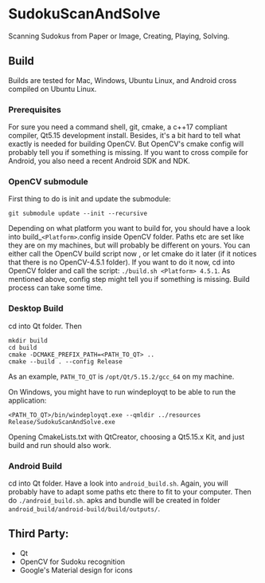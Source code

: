 # SudokuScanAndSolve
Scanning Sudokus from Paper or Image, Creating, Playing, Solving.


## Build

Builds are tested for Mac, Windows, Ubuntu Linux, and Android cross compiled on Ubuntu Linux.


### Prerequisites

For sure you need a command shell, git, cmake, a c++17 compliant compiler, Qt5.15 development install. Besides, it's a bit hard to tell what exactly is needed for building OpenCV. But OpenCV's cmake config will probably tell you if something is missing.
If you want to cross compile for Android, you also need a recent Android SDK and NDK.


### OpenCV submodule

First thing to do is init and update the submodule:

```git submodule update --init --recursive```

Depending on what platform you want to build for, you should have a look into build_`<Platform>`.config inside OpenCV folder. Paths etc are set like they are on my machines, but will probably be different on yours.
You can either call the OpenCV build script now , or let cmake do it later (if it notices that there is no OpenCV-4.5.1 folder).
If you want to do it now, cd into OpenCV folder and call the script:
`./build.sh <Platform> 4.5.1`.
As mentioned above, config step might tell you if something is missing. Build process can take some time.


### Desktop Build

cd into Qt folder. Then

```
mkdir build
cd build
cmake -DCMAKE_PREFIX_PATH=<PATH_TO_QT> ..
cmake --build . --config Release
```
As an example, `PATH_TO_QT` is `/opt/Qt/5.15.2/gcc_64` on my machine.

On Windows, you might have to run windeployqt to be able to run the application:

```
<PATH_TO_QT>/bin/windeployqt.exe --qmldir ../resources Release/SudokuScanAndSolve.exe
```

Opening CmakeLists.txt with QtCreator, choosing a Qt5.15.x Kit, and just build and run should also work.


### Android Build

cd into Qt folder. Have a look into `android_build.sh`. Again, you will probably have to adapt some paths etc there to fit to your computer. Then do `./android_build.sh`. apks and bundle will be created in folder `android_build/android-build/build/outputs/`.


## Third Party:

- Qt
- OpenCV for Sudoku recognition
- Google's Material design for icons
